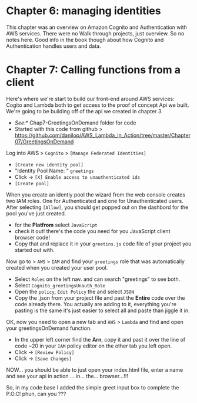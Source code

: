 # Chapter 6: managing identities

This chapter was an overview on Amazon Cognito and Authentication with AWS services. There were no Walk through projects, just overview. So no notes here. Good info in the book though about how Cognito and Authentication handles users and data.

# Chapter 7: Calling functions from a client

Here's where we're start to build our front-end around AWS services: Cogito and Lambda both to get access to the proof of concept Api we built. We're going to be building off of the api we created in chapter 3.
- *See:** Chap7-GreetingsOnDemand folder for code
- Started with this code from github > https://github.com/danilop/AWS_Lambda_in_Action/tree/master/Chapter07/GreetingsOnDemand

Log into AWS > `Cognito` > `[Manage Federated Identities]`
- `[Create new identity pool]`
- "Identity Pool Name: " `greetings`
- Click -> `[X] Enable access to unauthenticated ids`
- `[Create pool]`

When you create an identiy pool the wizard from the web console creates two IAM roles. One for Authenticated and one for Unauthenticated users. After selecting `[Allow]`, you should get popped out on the dashbord for the pool you've just created.
- for the **Platfrom** select `JavaScript`
- check it out! there's the code you need for you JavaScript client browser code!
- Copy that and replace it in your `greetins.js` code file of your project you started out with.

Now go to > `AWS` > `IAM` and find your `greetings` role that was automatically created when you created your user pool.
- Select `Roles` on the left nav. and can search "greetings" to see both.
- Select `Cognito_greetingsUnauth_Role`
- Open the `policy`, `Edit Policy` the  and select `JSON`
- Copy the .json from your project file and past the **Entire** code over the code already there. You actually are adding to it, everything you're pasting is the same it's just easier to select all and paste than jiggle it in.

OK, now you need to open a new tab and `AWS` > `Lambda` and find and open your greetingsOnDemand function.
- In the upper left corner find the **Arn**, copy it and past it over the line of code ~20 in your `IAM` policy editor on the other tab you left open.
- Click -> `[Review Policy]`
- Click -> `[Save Changes]`

NOW... you should be able to just open your index.html file, enter a name and see your api in action ... in... the... browser...!!!

So, in my code base I added the simple greet input box to complete the P.O.C! phun, can you ???
